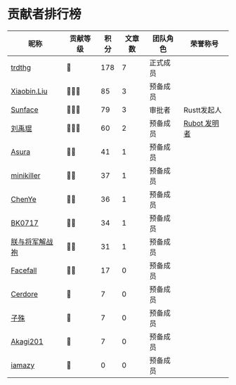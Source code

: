# 贡献者排行榜
| 昵称 | 贡献等级 | 积分 | 文章数 | 团队角色 | 荣誉称号 |
| --- | --- | --- | --- | --- | --- |
| [trdthg](https://github.com/trdthg) | 💎 | 178 | 7 | 正式成员 |  |
| [Xiaobin.Liu](https://github.com/lxbwolf) | 🌟🌟🌟 | 85 | 3 | 预备成员 |  |
| [Sunface](https://github.com/sunface) | 🌟🌟🌟 | 79 | 3 | 审批者 | Rustt发起人 |
| [刘禹琨](https://github.com/mrxiaozhuox) | 🌟🌟🌟 | 60 | 2 | 预备成员 | [Rubot 发明者](https://github.com/studyrs/rubot) |
| [Asura](https://github.com/asur4s) | 🌟🌟 | 41 | 1 | 预备成员 |  |
| [minikiller](https://github.com/minikiller) | 🌟🌟 | 37 | 1 | 预备成员 |  |
| [ChenYe](https://github.com/Ch3nYe) | 🌟🌟 | 36 | 1 | 预备成员 |  |
| [BK0717](https://github.com/hyuuko) | 🌟🌟 | 34 | 1 | 预备成员 |  |
| [朕与将军解战袍](https://github.com/a1393323447) | 🌟🌟 | 31 | 1 | 预备成员 |  |
| [Facefall](https://github.com/Facefall) | 🌟🌟 | 17 | 0 | 预备成员 |  |
| [Cerdore](https://github.com/Cerdore) | 🌟 | 7 | 0 | 预备成员 |  |
| [子殊](https://github.com/allenli178) | 🌟 | 7 | 0 | 预备成员 |  |
| [Akagi201](https://github.com/Akagi201) | 🌟 | 7 | 0 | 预备成员 |  |
| [iamazy](https://github.com/iamazy) | 🌟 | 0 | 0 | 预备成员 |  |
